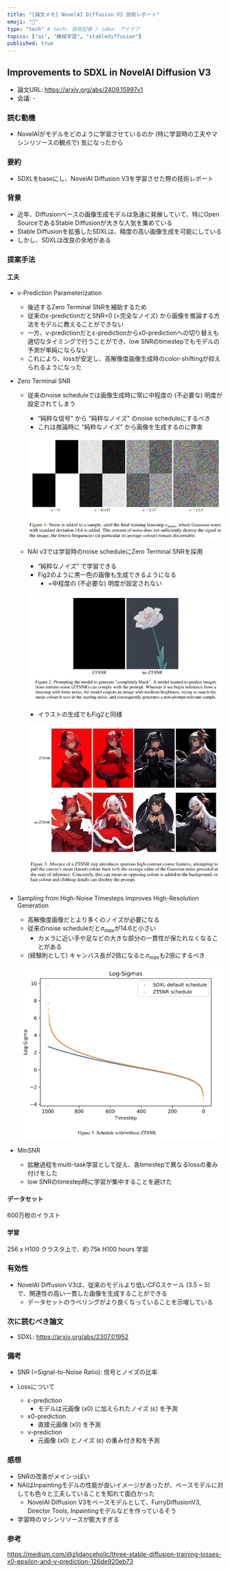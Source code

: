 ```yaml
---
title: "[論文メモ] NovelAI Diffusion V3 技術レポート"
emoji: "📝"
type: "tech" # tech: 技術記事 / idea: アイデア
topics: ["ai", "機械学習", "stablediffusion"]
published: true
---
```


## Improvements to SDXL in NovelAI Diffusion V3

- 論文URL: https://arxiv.org/abs/2409.15997v1
- 会議: -

### 読む動機

- NovelAIがモデルをどのように学習させているのか (特に学習時の工夫やマシンリソースの観点で) 気になったから

### 要約

- SDXLをbaseにし、NovelAI Diffusion V3を学習させた際の技術レポート

### 背景

- 近年、Diffusionベースの画像生成モデルは急速に発展していて、特にOpen SourceであるStable Diffusionが大きな人気を集めている
- Stable Diffusionを拡張したSDXLは、精度の高い画像生成を可能にしている
- しかし、SDXLは改良の余地がある

### 提案手法

#### 工夫
- v-Prediction Parameterization
    - 後述するZero Terminal SNRを補助するため
    - 従来のε-predictionだとSNR=0 (=完全なノイズ) から画像を推論する方法をモデルに教えることができない
    - 一方、v-predictionだとε-predictionからx0-predictionへの切り替えも適切なタイミングで行うことができ、low SNRのtimestepでもモデルの予測が単純にならない
    - これにより、lossが安定し、高解像度画像生成時のcolor-shiftingが抑えられるようになった
- Zero Terminal SNR
    - 従来のnoise scheduleでは画像生成時に常に中程度の (不必要な) 明度が設定されてしまう
        - “純粋な信号” から “純粋なノイズ” のnoise scheduleにするべき
        - これは推論時に “純粋なノイズ” から画像を生成するのに弊害

        ![fig1](/images/novel-ai-diffusion-v3/fig1.png)

    - NAI v3では学習時のnoise scheduleにZero Terminal SNRを採用
        - “純粋なノイズ” で学習できる
        - Fig2のように黒一色の画像も生成できるようになる
            - =中程度の (不必要な) 明度が設定されない

        ![fig2](/images/novel-ai-diffusion-v3/fig2.png)

        - イラストの生成でもFig2と同様

        ![fig3](/images/novel-ai-diffusion-v3/fig3.png)

- Sampling from High-Noise Timesteps Improves High-Resolution Generation
    - 高解像度画像だとより多くのノイズが必要になる
    - 従来のnoise scheduleだと$\sigma_{max}$が14.6と小さい
        - カメラに近い手や足などの大きな部分の一貫性が保たれなくなることがある
    - (経験則として) キャンバス長が2倍になると$\sigma_{max}$も2倍にするべき

    ![fig5](/images/novel-ai-diffusion-v3/fig5.png)

- MinSNR
    - 拡散過程をmulti-task学習として捉え、各timestepで異なるlossの重み付けをした
    - low SNRのtimestep時に学習が集中することを避けた

#### データセット

600万枚のイラスト

#### 学習
256 x H100 クラスタ上で、約 75k H100 hours 学習

### 有効性

- NovelAI Diffusion V3は、従来のモデルより低いCFGスケール (3.5 ~ 5) で、関連性の高い一貫した画像を生成することができる
    - データセットのラベリングがより良くなっていることを示唆している

### 次に読むべき論文

- SDXL: https://arxiv.org/abs/2307.01952

### 備考

- SNR (=Signal-to-Noise Ratio): 信号とノイズの比率

- Lossについて
    - ε-prediction
        - モデルは元画像 (x0) に加えられたノイズ (ε) を予測
    - x0-prediction
        - 直接元画像 (x0) を予測
    - v-prediction
        - 元画像 (x0) とノイズ (ε) の重み付き和を予測

### 感想

- SNRの改善がメインっぽい
- NAIはInpaintingモデルの性能が良いイメージがあったが、ベースモデルに対しても色々と工夫していることを知れて面白かった
    - NovelAI Diffusion V3をベースモデルとして、FurryDiffusionV3, Director Tools, Inpaintingモデルなどを作っているそう
- 学習時のマシンリソースが膨大すぎる

### 参考

https://medium.com/@zljdanceholic/three-stable-diffusion-training-losses-x0-epsilon-and-v-prediction-126de920eb73
